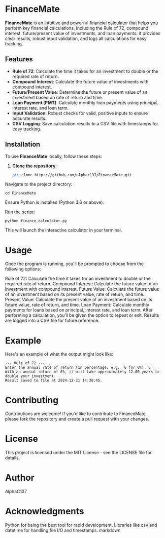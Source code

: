 # FinanceMate

**FinanceMate** is an intuitive and powerful financial calculator that helps you perform key financial calculations, including the Rule of 72, compound interest, future/present value of investments, and loan payments. It provides clear results, robust input validation, and logs all calculations for easy tracking.

## Features

- **Rule of 72**: Calculate the time it takes for an investment to double or the required rate of return.
- **Compound Interest**: Calculate the future value of investments with compound interest.
- **Future/Present Value**: Determine the future or present value of an investment based on rate of return and time.
- **Loan Payment (PMT)**: Calculate monthly loan payments using principal, interest rate, and loan term.
- **Input Validation**: Robust checks for valid, positive inputs to ensure accurate results.
- **CSV Logging**: Save calculation results to a CSV file with timestamps for easy tracking.

## Installation

To use **FinanceMate** locally, follow these steps:

1. **Clone the repository**:

   ```bash
   git clone https://github.com/alphac137/FinanceMate.git

Navigate to the project directory:
```
cd FinanceMate
```
Ensure Python is installed (Python 3.6 or above):


Run the script:

```
python finance_calculator.py
```
This will launch the interactive calculator in your terminal.

# Usage

Once the program is running, you'll be prompted to choose from the following options:

Rule of 72: Calculate the time it takes for an investment to double or the required rate of return.
Compound Interest: Calculate the future value of an investment with compound interest.
Future Value: Calculate the future value of an investment based on its present value, rate of return, and time.
Present Value: Calculate the present value of an investment based on its future value, rate of return, and time.
Loan Payment: Calculate monthly payments for loans based on principal, interest rate, and loan term.
After performing a calculation, you'll be given the option to repeat or exit. Results are logged into a CSV file for future reference.

# Example

Here's an example of what the output might look like:
```
--- Rule of 72 ---
Enter the annual rate of return (in percentage, e.g., 6 for 6%): 6
With an annual return of 6%, it will take approximately 12.00 years to double your investment.
Result saved to file at 2024-12-21 14:30:45.
```
# Contributing

Contributions are welcome! If you'd like to contribute to FinanceMate, please fork the repository and create a pull request with your changes.

# License
This project is licensed under the MIT License - see the LICENSE file for details.

# Author
AlphaC137

# Acknowledgments

Python for being the best tool for rapid development.
Libraries like csv and datetime for handling file I/O and timestamps.
markdown
